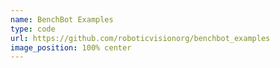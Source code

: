 ```yaml
---
name: BenchBot Examples
type: code
url: https://github.com/roboticvisionorg/benchbot_examples
image_position: 100% center
---
```

